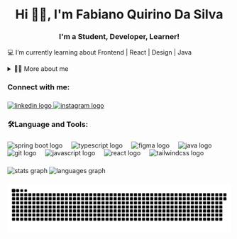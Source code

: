 <!--título-->
<h1 align="center">Hi 👋🏻, I'm Fabiano Quirino Da Silva</h1>


<!-- Presentation -->
<h3 align="center">I'm a Student, Developer, Learner!</h3>

<p align="left">💻 I’m currently learning about Frontend | React | Design | Java
  <details>
    
  <summary>👨‍💻 More about me<br></summary>
    
   - 💬I am 25 years old, currently living in Brazil. I have fluency in English and I want to work with Java and software development in the future.
   
   - ⚡My goal is to actively contribute to projects that not only solve problems, but also provide an experience that fascinates users. I'm always open to learning and collaboration opportunities, eager to explore the possibilities that the world of software development has to offer.</p>
  </details>

###

<h3 align="left">Connect with me:</h3>

###
<!-- Links -->
<div align="left">
  <a href="https://www.linkedin.com/in/fabiano-quirino-9092b0255/" target="_blank">
    <img src="https://raw.githubusercontent.com/maurodesouza/profile-readme-generator/master/src/assets/icons/social/linkedin/default.svg" width="52" height="40" alt="linkedin logo"  />
  </a>
  <a href="https://www.instagram.com/fabianoquirinos/" target="_blank">
    <img src="https://raw.githubusercontent.com/maurodesouza/profile-readme-generator/master/src/assets/icons/social/instagram/default.svg" width="52" height="40" alt="instagram logo"  />
  </a>
</div>

<!-- Skills: Programming Languages -->
###

<h3 align="left">🛠️Language and Tools:</h3>

<!-- GithubStats -->
###

<div align="left">
  <img src="https://cdn.jsdelivr.net/gh/devicons/devicon/icons/spring/spring-original.svg" height="40" alt="spring boot logo"  />
  <img width="12" />
  <img src="https://cdn.jsdelivr.net/gh/devicons/devicon/icons/typescript/typescript-original.svg" height="40" alt="typescript logo"  />
  <img width="12" />
  <img src="https://cdn.jsdelivr.net/gh/devicons/devicon/icons/figma/figma-original.svg" height="40" alt="figma logo"  />
  <img width="12" />
  <img src="https://cdn.jsdelivr.net/gh/devicons/devicon/icons/java/java-original.svg" height="40" alt="java logo"  />
  <img width="12" />
  <img src="https://cdn.jsdelivr.net/gh/devicons/devicon/icons/git/git-original.svg" height="40" alt="git logo"  />
  <img width="12" />
  <img src="https://cdn.jsdelivr.net/gh/devicons/devicon/icons/javascript/javascript-original.svg" height="40" alt="javascript logo" />
  <img width="12" />
  <img src="https://cdn.jsdelivr.net/gh/devicons/devicon/icons/react/react-original.svg" height="40" alt="react logo" />
  <img width="12" />
  <img src="https://upload.wikimedia.org/wikipedia/commons/d/d5/Tailwind_CSS_Logo.svg" height="40" alt="tailwindcss logo" />
</div>

###

<div align="left">
  <img src="https://github-readme-stats.vercel.app/api?username=fabianoqss&hide_title=false&hide_rank=false&show_icons=true&include_all_commits=true&count_private=true&disable_animations=false&theme=github_dark&locale=en&hide_border=false&order=1" height="150" alt="stats graph"  />
  <img src="https://github-readme-stats.vercel.app/api/top-langs?username=fabianoqss&locale=en&hide_title=false&layout=compact&card_width=320&langs_count=5&theme=github_dark&hide_border=false&order=2" height="150" alt="languages graph"  />
</div>

###

<picture>
  <source media="(prefers-color-scheme: github_dark)" srcset="https://raw.githubusercontent.com/fabianoqss/fabianoqss/output/github-contribution-grid-snake-dark.svg">
  <source media="(prefers-color-scheme: light)" srcset="https://raw.githubusercontent.com/fabianoqss/fabianoqss/output/github-contribution-grid-snake.svg">
  <img alt="github contribution grid snake animation" src="https://raw.githubusercontent.com/fabianoqss/fabianoqss/output/github-contribution-grid-snake.svg">
</picture>
